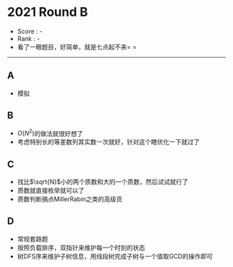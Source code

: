 # 2021 Round B

-   Score : -
-   Rank : -
-   看了一眼题目，好简单，就是七点起不来= =
---

## A

- 模拟

## B

- $O(N^2)$的做法就很好想了
- 考虑特别长的等差数列其实数一次就好，针对这个瞎优化一下就过了

## C

- 找比$\sqrt{N}$小的两个质数和大的一个质数，然后试试就行了
- 质数就直接枚举就可以了
- 质数判断搞点MillerRabin之类的高级货

## D

- 常规套路题
- 按照负载排序，双指针来维护每一个时刻的状态
- 树DFS序来维护子树信息，用线段树完成子树与一个值取GCD的操作即可
